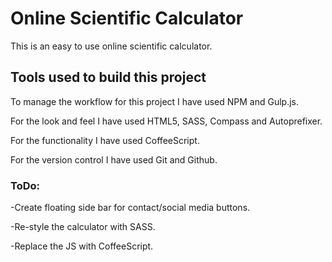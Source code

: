 # Online Scientific Calculator

This is an easy to use online scientific calculator.

## Tools used to build this project

To manage the workflow for this project I have used NPM and Gulp.js.

For the look and feel I have used HTML5, SASS, Compass and Autoprefixer.

For the functionality I have used CoffeeScript.

For the version control I have used Git and Github.

### ToDo:

-Create floating side bar for contact/social media buttons.

-Re-style the calculator with SASS.

-Replace the JS with CoffeeScript.
